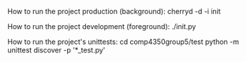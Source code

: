 How to run the project production (background):
cherryd -d -i init

How to run the project development (foreground):
./init.py

How to run the project's unittests:
cd comp4350group5/test
python -m unittest discover -p '*_test.py'
